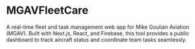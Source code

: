 # MGAVFleetCare
A real-time fleet and task management web app for Mike Goulian Aviation (MGAV). Built with Next.js, React, and Firebase, this tool provides a public dashboard to track aircraft status and coordinate team tasks seamlessly.
